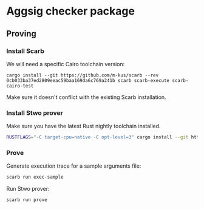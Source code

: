 # Aggsig checker package

## Proving

### Install Scarb

We will need a specific Cairo toolchain version:

```
cargo install --git https://github.com/m-kus/scarb --rev 0cb033ba37ed2809eeac59baa169da6c769a241b scarb scarb-execute scarb-cairo-test
```

Make sure it doesn't conflict with the existing Scarb installation.

### Install Stwo prover

Make sure you have the latest Rust nightly toolchain installed.

```sh
RUSTFLAGS="-C target-cpu=native -C opt-level=3" cargo install --git https://github.com/starkware-libs/stwo-cairo adapted_stwo
```

### Prove

Generate execution trace for a sample arguments file:

```sh
scarb run exec-sample
```

Run Stwo prover:

```sh
scarb run prove
```